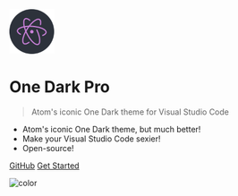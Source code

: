 <img src='icon.svg' style="height:80px;">

# One Dark Pro

> Atom's iconic One Dark theme for Visual Studio Code

- Atom's iconic One Dark theme, but much better!
- Make your Visual Studio Code sexier!
- Open-source!

[GitHub](https://github.com/Binaryify/OneDark-Pro)
[Get Started](#About)

![color](#ffffff)
